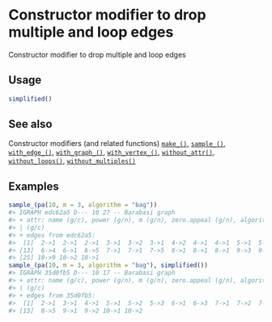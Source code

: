 # Constructor modifier to drop multiple and loop edges

Constructor modifier to drop multiple and loop edges

## Usage

``` r
simplified()
```

## See also

Constructor modifiers (and related functions)
[`make_()`](https://r.igraph.org/reference/make_.md),
[`sample_()`](https://r.igraph.org/reference/sample_.md),
[`with_edge_()`](https://r.igraph.org/reference/with_edge_.md),
[`with_graph_()`](https://r.igraph.org/reference/with_graph_.md),
[`with_vertex_()`](https://r.igraph.org/reference/with_vertex_.md),
[`without_attr()`](https://r.igraph.org/reference/without_attr.md),
[`without_loops()`](https://r.igraph.org/reference/without_loops.md),
[`without_multiples()`](https://r.igraph.org/reference/without_multiples.md)

## Examples

``` r
sample_(pa(10, m = 3, algorithm = "bag"))
#> IGRAPH edc62a5 D--- 10 27 -- Barabasi graph
#> + attr: name (g/c), power (g/n), m (g/n), zero.appeal (g/n), algorithm
#> | (g/c)
#> + edges from edc62a5:
#>  [1]  2->1  2->1  2->1  3->1  3->2  3->1  4->2  4->1  4->1  5->1  5->1  5->1
#> [13]  6->4  6->1  6->5  7->1  7->1  7->5  8->1  8->1  8->1  9->3  9->5  9->1
#> [25] 10->9 10->2 10->1
sample_(pa(10, m = 3, algorithm = "bag"), simplified())
#> IGRAPH 35d0fb5 D--- 10 17 -- Barabasi graph
#> + attr: name (g/c), power (g/n), m (g/n), zero.appeal (g/n), algorithm
#> | (g/c)
#> + edges from 35d0fb5:
#>  [1]  2->1  3->1  4->1  5->1  5->2  5->3  6->1  6->3  7->1  7->2  7->5  8->1
#> [13]  8->5  9->1  9->2 10->1 10->2
```
